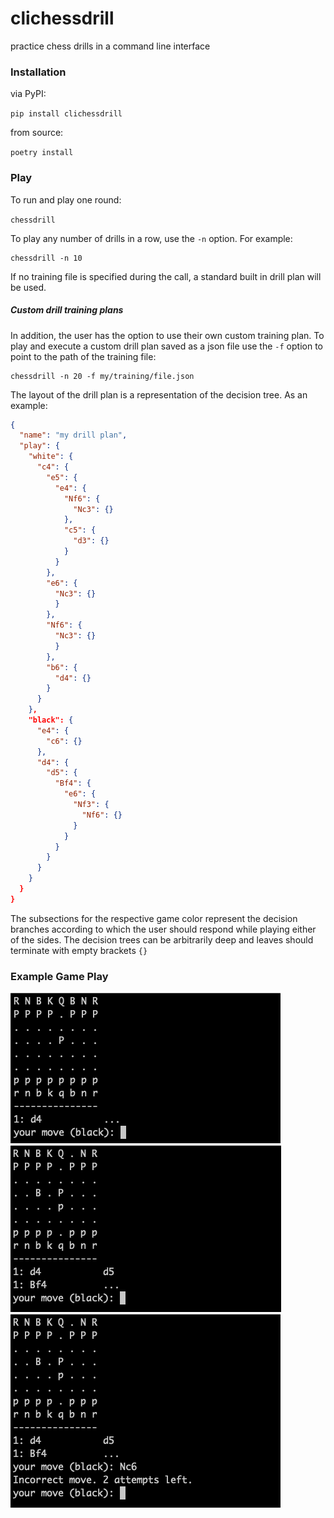 # clichessdrill
practice chess drills in a command line interface

### Installation
via PyPI:

```pip install clichessdrill```

from source:

```poetry install```

### Play
To run and play one round:

```chessdrill```

To play any number of drills in a row, use the `-n` option. For example:
```
chessdrill -n 10
```
If no training file is specified during the call, a standard built in drill plan 
will be used.

##### Custom drill training plans
In addition, the user has the option to use their own custom training plan. To play 
and execute a custom drill plan saved as a json file use the `-f` option to 
point to the path of the training file:

```
chessdrill -n 20 -f my/training/file.json
```
The layout of the drill plan is a representation of the decision tree. As an example:
```json
{
  "name": "my drill plan",
  "play": {
    "white": {
      "c4": {
        "e5": {
          "e4": {
            "Nf6": {
              "Nc3": {}
            },
            "c5": {
              "d3": {}
            }
          }
        },
        "e6": {
          "Nc3": {}
          }
        },
        "Nf6": {
          "Nc3": {}
          }
        },
        "b6": {
          "d4": {}
        }
      }
    },
    "black": {
      "e4": {
        "c6": {}
      },
      "d4": {
        "d5": {
          "Bf4": {
            "e6": {
              "Nf3": {
                "Nf6": {}
              }
            }
          }
        }
      }
    }
  }
}
```
The subsections for the respective game color represent the decision branches according to which the user should 
respond while playing either of the sides. The decision trees can be arbitrarily deep and leaves should terminate 
with empty brackets `{}`
### Example Game Play
![game play 1](https://raw.githubusercontent.com/danielschweigert/clichessdrill/main/docs/screenshots/game_play_1.png)
![game play 2](https://raw.githubusercontent.com/danielschweigert/clichessdrill/main/docs/screenshots/game_play_2.png)
![game play 3](https://raw.githubusercontent.com/danielschweigert/clichessdrill/main/docs/screenshots/game_play_3.png)